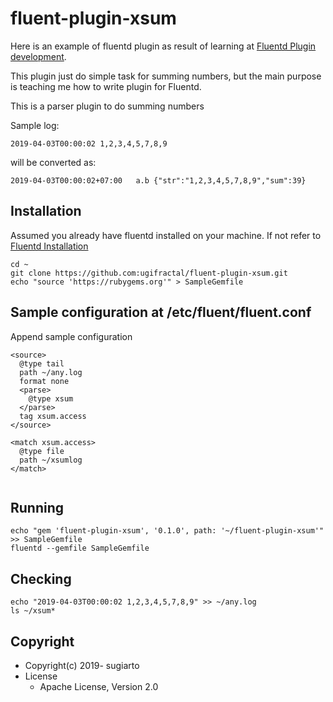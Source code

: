 # fluent-plugin-xsum

Here is an example of fluentd plugin as result of learning at [Fluentd Plugin development](https://docs.fluentd.org/plugin-development).

This plugin just do simple task for summing numbers, but the main purpose is teaching me how to write plugin for Fluentd.

This is a parser plugin to do summing numbers

Sample log:
```
2019-04-03T00:00:02 1,2,3,4,5,7,8,9
```

will be converted as:
```
2019-04-03T00:00:02+07:00	a.b	{"str":"1,2,3,4,5,7,8,9","sum":39}
```

## Installation
Assumed you already have fluentd installed on your machine. If not refer to [Fluentd Installation](https://docs.fluentd.org/installation/install-by-gem)
```
cd ~
git clone https://github.com:ugifractal/fluent-plugin-xsum.git
echo "source 'https://rubygems.org'" > SampleGemfile
```
## Sample configuration at /etc/fluent/fluent.conf
Append sample configuration

```
<source>
  @type tail
  path ~/any.log
  format none
  <parse>
    @type xsum 
  </parse>
  tag xsum.access
</source>

<match xsum.access>
  @type file
  path ~/xsumlog
</match>


```

## Running
```
echo "gem 'fluent-plugin-xsum', '0.1.0', path: '~/fluent-plugin-xsum'" >> SampleGemfile
fluentd --gemfile SampleGemfile
```

## Checking
```
echo "2019-04-03T00:00:02 1,2,3,4,5,7,8,9" >> ~/any.log 
ls ~/xsum*
```


## Copyright

* Copyright(c) 2019- sugiarto
* License
  * Apache License, Version 2.0
